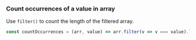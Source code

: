 ### Count occurrences of a value in array

Use `filter()` to count the length of the filtered array.

```js
const countOccurrences = (arr, value) => arr.filter(v => v === value).length;
```
